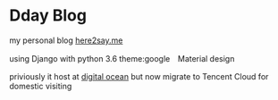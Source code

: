 # Dday Blog
my personal blog 
[here2say.me](https://here2say.me)

using Django with python 3.6
theme:google　Material design


priviously it host at [digital ocean](https://m.do.co/c/72dc886d7d8e)
but now migrate to Tencent Cloud for domestic visiting
